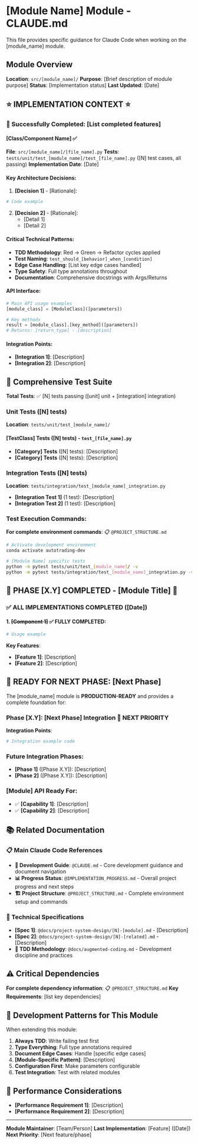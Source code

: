# [Module Name] Module - CLAUDE.md

This file provides specific guidance for Claude Code when working on the [module_name] module.

## Module Overview

**Location**: `src/[module_name]/`
**Purpose**: [Brief description of module purpose]
**Status**: [Implementation status]
**Last Updated**: [Date]

## ⭐ IMPLEMENTATION CONTEXT ⭐

### 🚀 Successfully Completed: [List completed features]

#### **[Class/Component Name]** ✅
**File**: `src/[module_name]/[file_name].py`
**Tests**: `tests/unit/test_[module_name]/test_[file_name].py` ([N] test cases, all passing)
**Implementation Date**: [Date]

#### **Key Architecture Decisions:**

1. **[Decision 1]** - [Rationale]:
```python
# Code example
```

2. **[Decision 2]** - [Rationale]:
   - [Detail 1]
   - [Detail 2]

#### **Critical Technical Patterns:**

- **TDD Methodology**: Red → Green → Refactor cycles applied
- **Test Naming**: `test_should_[behavior]_when_[condition]`
- **Edge Case Handling**: [List key edge cases handled]
- **Type Safety**: Full type annotations throughout
- **Documentation**: Comprehensive docstrings with Args/Returns

#### **API Interface:**

```python
# Main API usage examples
[module_class] = [ModuleClass]([parameters])

# Key methods
result = [module_class].[key_method]([parameters])
# Returns: [return_type] - [description]
```

#### **Integration Points:**

- **[Integration 1]**: [Description]
- **[Integration 2]**: [Description]

## 🧪 Comprehensive Test Suite

**Total Tests**: ✅ [N] tests passing ([unit] unit + [integration] integration)

### **Unit Tests** ([N] tests)
**Location**: `tests/unit/test_[module_name]/`

#### **[TestClass] Tests** ([N] tests) - `test_[file_name].py`
- **[Category] Tests** ([N] tests): [Description]
- **[Category] Tests** ([N] tests): [Description]

### **Integration Tests** ([N] tests)
**Location**: `tests/integration/test_[module_name]_integration.py`

- **[Integration Test 1]** (1 test): [Description]
- **[Integration Test 2]** (1 test): [Description]

### Test Execution Commands:
**For complete environment commands**: 📋 `@PROJECT_STRUCTURE.md`

```bash
# Activate development environment
conda activate autotrading-dev

# [Module Name] specific tests
python -m pytest tests/unit/test_[module_name]/ -v
python -m pytest tests/integration/test_[module_name]_integration.py -v
```

## 🎉 **PHASE [X.Y] COMPLETED** - [Module Title] 🚀

### ✅ **ALL IMPLEMENTATIONS COMPLETED ([Date])**

#### 1. ~~**[Component 1]**~~ ✅ **FULLY COMPLETED**:
```python
# Usage example
```

**Key Features**:
- **[Feature 1]**: [Description]
- **[Feature 2]**: [Description]

## 🚀 **READY FOR NEXT PHASE: [Next Phase]**

The [module_name] module is **PRODUCTION-READY** and provides a complete foundation for:

### **Phase [X.Y]: [Next Phase] Integration** 🎯 **NEXT PRIORITY**

**Integration Points**:
```python
# Integration example code
```

### **Future Integration Phases**:
- **[Phase 1]** ([Phase X.Y]): [Description]
- **[Phase 2]** ([Phase X.Y]): [Description]

### **[Module] API Ready For**:
- ✅ **[Capability 1]**: [Description]
- ✅ **[Capability 2]**: [Description]

## 📚 **Related Documentation**

### **📋 Main Claude Code References**
- **🎯 Development Guide**: `@CLAUDE.md` - Core development guidance and document navigation
- **📊 Progress Status**: `@IMPLEMENTATION_PROGRESS.md` - Overall project progress and next steps
- **🏗️ Project Structure**: `@PROJECT_STRUCTURE.md` - Complete environment setup and commands

### **📖 Technical Specifications**
- **[Spec 1]**: `@docs/project-system-design/[N]-[module].md` - [Description]
- **[Spec 2]**: `@docs/project-system-design/[N]-[related].md` - [Description]
- **🧪 TDD Methodology**: `@docs/augmented-coding.md` - Development discipline and practices

## ⚠️ Critical Dependencies

**For complete dependency information**: 📋 `@PROJECT_STRUCTURE.md`
**Key Requirements**: [list key dependencies]

## 🔧 Development Patterns for This Module

When extending this module:

1. **Always TDD**: Write failing test first
2. **Type Everything**: Full type annotations required
3. **Document Edge Cases**: Handle [specific edge cases]
4. **[Module-Specific Pattern]**: [Description]
5. **Configuration First**: Make parameters configurable
6. **Test Integration**: Test with related modules

## 🎯 Performance Considerations

- **[Performance Requirement 1]**: [Description]
- **[Performance Requirement 2]**: [Description]

---
**Module Maintainer**: [Team/Person]
**Last Implementation**: [Feature] ([Date])
**Next Priority**: [Next feature/phase]